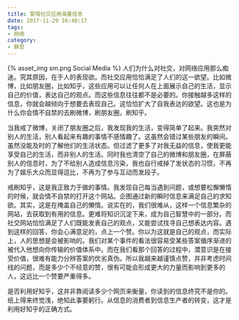 ```yaml
---
title: 警惕社交应用海量信息
date: 2017-11-29 16:40:17
tags:
- 网络
category:
- 静思
---
```

{% asset_img sm.png Social Media %}
人们为什么对社交，对网络应用那么痴迷。究其原因，在于人的表现欲。而社交应用恰恰满足了人们的这一欲望。比如微博，比如朋友圈，比如知乎，这些应用可以让任何人在上面展示自己的生活，显示自己的价值，表达自己的观点。而这些信息往往都不是必要的。你接触越多这样的信息，你就会越倾向于想要去表现自己。这恰恰扩大了自我表达的欲望。这也是为什么你会情不自禁的去刷微博，刷朋友圈，刷知乎。

当我戒了微博，关闭了朋友圈之后，我发现我的生活，变得简单了起来。我突然对别人的生活，别人看起来有趣的事情不感情趣了。这虽然会错过某些朋友的瞬间。虽然没能及时的了解他们的生活状态。但过滤了更多了对我无益的信息，使我更能享受自己的生活，而非别人的生活。同时我也清空了自己的微博和朋友圈，在屏蔽别人的信息时，为了不给别人造成信息污染，我也自行戒掉了发状态的习惯，不再为了娱乐大众而显得逗比，不再为了参与互动而发段子。

戒刷知乎，这是我正致力于做的事情。我发现自己每当遇到问题，或想要松懈懒惰的时候，就会情不自禁的打开这个网站。企图通过新的瞬时信息来满足自己的求知欲。其实，这是在掩盖自己的懒惰。说实在的，我们很难从，这样一个信息繁杂的网站，去获取到有用的信息。更难将知识沉淀下来，成为自己智慧中的一部分。而社交网站恰恰满足了人们既能发表自己的观点，又能尝试找寻自己想表达内容。遇到这样的回答，你会心满意足的，点上一个赞。你以为这就是自己的观点，而实际上，人的思想是会被影响的。我们对某个事件的看法很容易受某些答案循序渐进的被代入他想向你传输的价值体系中。而在我们看那个回答的过程中，潜意识是在接受价值，很难有能力分辨答案的优劣真伪。所以我越来越谨慎点赞，并非考虑时间线的问题，而是多少个不经意的赞，很有可能会形成更大的力量而影响到更多的人，这远比一个赞要严重得多。

是否利用好知乎，这并非靠阅读多少个网页来衡量，你读到的信息终究不是你的。纸上得来终觉浅，绝知此事要躬行。从信息的消费者到信息生产者的转变，这才是利用好知乎的正确方式。